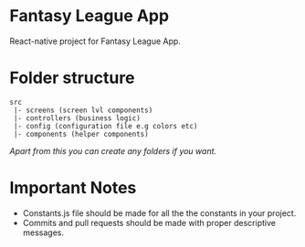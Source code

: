 # Fantasy League App
React-native project for Fantasy League App.

# Folder structure
```
src
 |- screens (screen lvl components)
 |- controllers (business logic)
 |- config (configuration file e.g colors etc)
 |- components (helper components)
```

_Apart from this you can create any folders if you want._

# Important Notes
- Constants.js file should be made for all the the constants in your project.
- Commits and pull requests should be made with proper descriptive messages.
